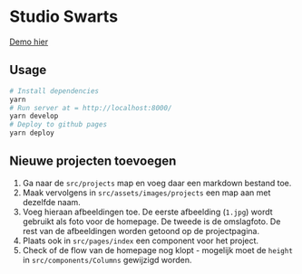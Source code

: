 # Studio Swarts

[Demo hier](https://joepio.github.io/studioswarts/)

## Usage

```sh
# Install dependencies
yarn
# Run server at = http://localhost:8000/
yarn develop
# Deploy to github pages
yarn deploy
```

## Nieuwe projecten toevoegen

1. Ga naar de `src/projects` map en voeg daar een markdown bestand toe.
1. Maak vervolgens in `src/assets/images/projects` een map aan met dezelfde naam.
1. Voeg hieraan afbeeldingen toe.  De eerste afbeelding (`1.jpg`) wordt gebruikt als foto voor de homepage. De tweede is de omslagfoto. De rest van de afbeeldingen worden getoond op de projectpagina.
1. Plaats ook in `src/pages/index` een component voor het project.
1. Check of de flow van de homepage nog klopt - mogelijk moet de `height` in `src/components/Columns` gewijzigd worden.
